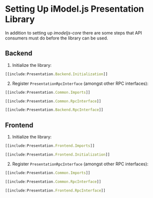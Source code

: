 # Setting Up iModel.js Presentation Library

In addition to setting up *imodeljs-core* there are some steps that API
consumers must do before the library can be used.

## Backend

1. Initialize the library:

  ```ts
  [[include:Presentation.Backend.Initialization]]
  ```

2. Register `PresentationRpcInterface` (amongst other RPC interfaces):

  ```ts
  [[include:Presentation.Common.Imports]]
  ```

  ```ts
  [[include:Presentation.Common.RpcInterface]]
  ```

  ```ts
  [[include:Presentation.Backend.RpcInterface]]
  ```

## Frontend

1. Initialize the library:

  ``` ts
  [[include:Presentation.Frontend.Imports]]
  ```

  ``` ts
  [[include:Presentation.Frontend.Initialization]]
  ```

2. Register `PresentationRpcInterface` (amongst other RPC interfaces):

  ``` ts
  [[include:Presentation.Common.Imports]]
  ```

  ``` ts
  [[include:Presentation.Common.RpcInterface]]
  ```

  ``` ts
  [[include:Presentation.Frontend.RpcInterface]]
  ```
